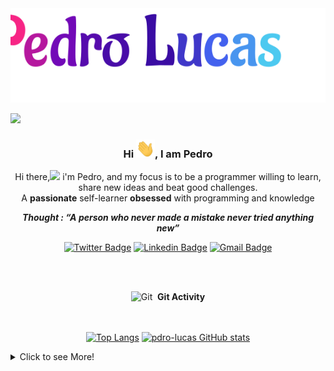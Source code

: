 <!-----------------------------------------------------------------------------------------------------------------------------------------------------------------------INTRO-->

<div align="center">
  <img src="https://github.com/pdro-lucas/pdro-lucas/blob/main/header-logo.svg" />
</div>

![](https://user-images.githubusercontent.com/73097560/115834477-dbab4500-a447-11eb-908a-139a6edaec5c.gif)

<h3 align="center">Hi
  <img src="https://raw.githubusercontent.com/ABSphreak/ABSphreak/master/gifs/Hi.gif" width="30px" />, I am Pedro
</h3>

<div align="center">
  Hi there,<img src="https://github.com/TheDudeThatCode/TheDudeThatCode/blob/master/Assets/Developer.gif" width="30px" />
  i'm Pedro, and my focus is to be a programmer willing to learn, share new ideas and beat good challenges.<br/>
  A <b>passionate</b> self-learner <b>obsessed</b> with programming and knowledge

  ***Thought : “A person who never made a mistake never tried anything new”***

<!----------------------------------------------------------------------------------------------------------------------------------------------------------------------SOCIAL-->

  [![Twitter Badge](https://img.shields.io/badge/-@pdrolucas_dev-5ADBFF?style=flat-square&labelColor=5ADBFF&logo=twitter&logoColor=black&link=https://twitter.com/pdrolucas_dev)](https://twitter.com/pdrolucas_dev) 
  [![Linkedin Badge](https://img.shields.io/badge/-PedroLucas-5ADBFF?style=flat-square&logo=Linkedin&logoColor=black&link=https://www.linkedin.com/in/diego-schell-fernandes/)](https://www.linkedin.com/in/diego-schell-fernandes/) 
  [![Gmail Badge](https://img.shields.io/badge/-pdrolucas.contato@gmail.com-5ADBFF?style=flat-square&logo=Gmail&logoColor=black&link=mailto:pdrolucas.contato@gmail.com)](mailto:pdrolucas.contato@gmail.com)
  
</div>
<!------------------------------------------------------------------------------------------------------------------------------------------------------------------------------>

<br/><br/>

<!-------------------------------------------------------------------------------------------------------------------------------------------------------------- Git activity -->

<div align="center">
  <img src="https://media.giphy.com/media/QaMcXSekUWx7aogAUr/giphy.gif" width="30px" alt="Git" />&nbsp;
  <b>Git Activity</b>
</div>

<br/>

<div align="center">
    
  <br/>

  [![Top Langs](https://github-readme-stats.vercel.app/api/top-langs/?username=pdro-lucas&layout=compact&theme=github_dark)](https://github.com/pdro-lucas)
  [![pdro-lucas GitHub stats](https://github-readme-stats.vercel.app/api?username=pdro-lucas&show_icons=true&theme=github_dark)](https://github.com/pdro-lucas)

</div>

<!-------------------------------------------------------------------------------------------------------------------------------------------------------------------MORE INFO-->

<details>
  <summary>
    Click to see More!
  </summary>

<!-------------------------------------------------------------------------------------------------------------------------------------------------------------- Git trophies -->
  <br/>
  
  [![Typing SVG](https://readme-typing-svg.herokuapp.com?font=Architects+Daughter&color=5ADBFF&size=30&lines=♨︎+I+need+coffee;▷+Let's+go+again;⚛︎+Go+to+the+next+level!;✎+Learning...;✇+Robots?;☺︎+What+you+are+doing?;✦+The+universe+is+awesome)](https://git.io/typing-svg)

  <br/>

  <div align="center">
    <img src="https://github-profile-trophy.vercel.app/?username=pdro-lucas&theme=tokyonight&margin-w=15&no-frame=true&no-bg=true" />
  </div>

  <br/>
  
<!---------------------------------------------------------------------------------------------------------------------------------------------------------- ABOUT ME SECTION -->

  ### Here's some facts about me:
  
  <br/>
  
  - 😊&nbsp; Pronouns: ***He/His***<br />
  - 📚&nbsp; I’m currently learning about **Machine Learning**<br />
  - 🔍&nbsp; I’m looking to collaborate with any **Open - Source data science projects**<br />
  - 👻&nbsp; Ask from me anything you want, If I am alive I will answer within seconds<br />
  - 🌈&nbsp; Fun fact : *I'm very perfectionist and creative*<br />

  <br/>
  
<!---------------------------------------------------------------------------------------------------------------------------------------- Technologies and Languages Section -->

### Languages and tools

<br/>

<div align="center">

![Python](https://img.shields.io/badge/Python%20-%2314354C.svg?logo=python&logoColor=white)
![JavaScript](https://img.shields.io/badge/JavaScript%20-%23F7DF1E.svg?logo=javascript&logoColor=black)
![HTML](https://img.shields.io/badge/HTML5-E34F26?logo=html5&logoColor=white)
![CSS](https://img.shields.io/badge/CSS3-1572B6?logo=css3&logoColor=white)
![Sass](https://img.shields.io/badge/Sass-CC6699?logo=sass&logoColor=white)
![ReactJS](https://img.shields.io/badge/React-20232A?logo=react&logoColor=61DAFB)
![ViteJS](https://img.shields.io/badge/Vite-B73BFE?logo=vite&logoColor=FFD62E)
![Styled Components](https://img.shields.io/badge/styled--components-DB7093?logo=styled-components&logoColor=white)
![Tailwindcss](https://img.shields.io/badge/Tailwind_CSS-38B2AC?logo=tailwind-css&logoColor=white)
![Bootstrap](https://img.shields.io/badge/Bootstrap-%23563D7C.svg?logo=bootstrap&logoColor=white)
![NodeJS](https://img.shields.io/badge/Node.js-339933?logo=nodedotjs&logoColor=white)
![ExpressJS](https://img.shields.io/badge/Express.js-000000?logo=express&logoColor=white)
![Sublime](https://img.shields.io/badge/sublime_text-%23575757.svg?&&logo=sublime-text&logoColor=important)
![Colab](https://img.shields.io/badge/Colab-F9AB00?&logo=googlecolab&color=525252)
![Jupyter](https://img.shields.io/badge/Jupyter-F37626.svg?&&logo=Jupyter&logoColor=white)
![Git](https://img.shields.io/badge/Git-F05032?&logo=git&logoColor=white)
![Linux](https://img.shields.io/badge/Linux-FCC624?&logo=linux&logoColor=black)
![StackOverflow](https://img.shields.io/badge/Stack_Overflow-FE7A16?&logo=stack-overflow&logoColor=white)
![Dribble](https://img.shields.io/badge/Dribbble-EA4C89?&logo=dribbble&logoColor=white)
![HackerRank](https://img.shields.io/badge/-Hackerrank-2EC866?&logo=HackerRank&logoColor=white)
![Kaggle](https://img.shields.io/badge/Kaggle-20BEFF?&logo=Kaggle&logoColor=white)
![Insomnia](https://img.shields.io/badge/Insomnia-5849be?&logo=Insomnia&logoColor=white)

</div>

<br/>
<a href="https://www.youtube.com/watch?v=dQw4w9WgXcQ"><img src="https://user-images.githubusercontent.com/73097560/115834477-dbab4500-a447-11eb-908a-139a6edaec5c.gif"></a>


</detail>
